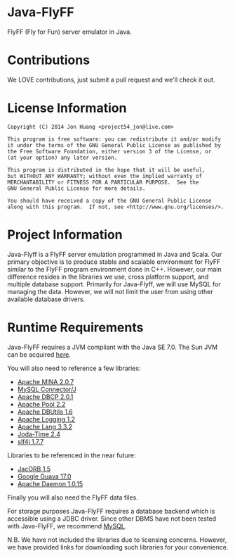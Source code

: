 Java-FlyFF
==========
FlyFF (Fly for Fun) server emulator in Java.

Contributions
=============
We LOVE contributions, just submit a pull request and we'll check it out.


License Information
===================
    Copyright (C) 2014 Jon Huang <project54_jon@live.com>

    This program is free software: you can redistribute it and/or modify
    it under the terms of the GNU General Public License as published by
    the Free Software Foundation, either version 3 of the License, or
    (at your option) any later version.

    This program is distributed in the hope that it will be useful,
    but WITHOUT ANY WARRANTY; without even the implied warranty of
    MERCHANTABILITY or FITNESS FOR A PARTICULAR PURPOSE.  See the
    GNU General Public License for more details.

    You should have received a copy of the GNU General Public License
    along with this program.  If not, see <http://www.gnu.org/licenses/>.

Project Information
===================
Java-Flyff is a FlyFF server emulation programmed in Java and Scala.
Our primary objective is to produce stable and scalable environment
for FlyFF similar to the FlyFF program environment done in C++. However,
our main difference resides in the libraries we use, cross platform support,
and multiple database support. Primarily for Java-Flyff, we will use MySQL
for managing the data. However, we will not limit the user from using other
available database drivers.

Runtime Requirements
====================
Java-FlyFF requires a JVM compliant with the Java SE 7.0. The Sun JVM can be 
acquired [here](http://java.sun.com/javase/downloads/index.jsp).

You will also need to reference a few libraries:
* [Apache MINA 2.0.7](http://mina.apache.org/downloads-mina.html)
* [MySQL Connector/J](http://dev.mysql.com/downloads/connector/j/)
* [Apache DBCP 2.0.1](http://commons.apache.org/proper/commons-dbcp/download_dbcp.cgi)
* [Apache Pool 2.2](http://commons.apache.org/proper/commons-pool/download_pool.cgi)
* [Apache DBUtils 1.6](http://commons.apache.org/proper/commons-dbutils/download_dbutils.cgi)
* [Apache Logging 1.2](http://commons.apache.org/proper/commons-logging/download_logging.cgi)
* [Apache Lang 3.3.2](http://commons.apache.org/proper/commons-lang/download_lang.cgi)
* [Joda-Time 2.4](https://github.com/JodaOrg/joda-time/releases)
* [slf4j 1.7.7](http://www.slf4j.org/download.html)

Libraries to be referenced in the near future:
* [JacORB 1.5](http://www.jacorb.org/download.html)
* [Google Guava 17.0](https://code.google.com/p/guava-libraries/downloads/list)
* [Apache Daemon 1.0.15](http://commons.apache.org/proper/commons-daemon/download_daemon.cgi)

Finally you will also need the FlyFF data files.

For storage purposes Java-FlyFF requires a database backend which is accessible 
using a JDBC driver. Since other DBMS have not been tested with Java-FlyFF, we 
recommend [MySQL](http://dev.mysql.com).

N.B. We have not included the libraries due to licensing concerns. However, we have
provided links for downloading such libraries for your convenience.